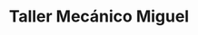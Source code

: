 ---
title: "Taller Mecánico Miguel"
url: /lumbier/taller-mecanico-miguel/
shop: reparación de automóviles
---